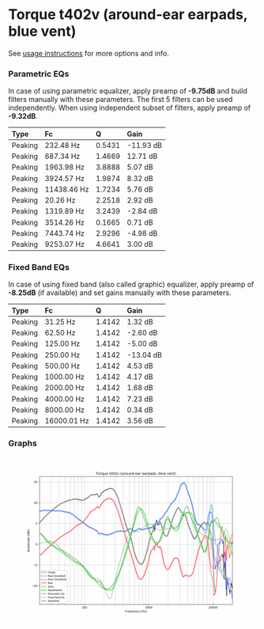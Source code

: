 # Torque t402v (around-ear earpads, blue vent)
See [usage instructions](https://github.com/jaakkopasanen/AutoEq#usage) for more options and info.

### Parametric EQs
In case of using parametric equalizer, apply preamp of **-9.75dB** and build filters manually
with these parameters. The first 5 filters can be used independently.
When using independent subset of filters, apply preamp of **-9.32dB**.

| Type    | Fc          |      Q | Gain      |
|:--------|:------------|:-------|:----------|
| Peaking | 232.48 Hz   | 0.5431 | -11.93 dB |
| Peaking | 687.34 Hz   | 1.4669 | 12.71 dB  |
| Peaking | 1963.98 Hz  | 3.8888 | 5.07 dB   |
| Peaking | 3924.57 Hz  | 1.9874 | 8.32 dB   |
| Peaking | 11438.46 Hz | 1.7234 | 5.76 dB   |
| Peaking | 20.26 Hz    | 2.2518 | 2.92 dB   |
| Peaking | 1319.89 Hz  | 3.2439 | -2.84 dB  |
| Peaking | 3514.26 Hz  | 0.1665 | 0.71 dB   |
| Peaking | 7443.74 Hz  | 2.9296 | -4.98 dB  |
| Peaking | 9253.07 Hz  | 4.6641 | 3.00 dB   |

### Fixed Band EQs
In case of using fixed band (also called graphic) equalizer, apply preamp of **-8.25dB**
(if available) and set gains manually with these parameters.

| Type    | Fc          |      Q | Gain      |
|:--------|:------------|:-------|:----------|
| Peaking | 31.25 Hz    | 1.4142 | 1.32 dB   |
| Peaking | 62.50 Hz    | 1.4142 | -2.60 dB  |
| Peaking | 125.00 Hz   | 1.4142 | -5.00 dB  |
| Peaking | 250.00 Hz   | 1.4142 | -13.04 dB |
| Peaking | 500.00 Hz   | 1.4142 | 4.53 dB   |
| Peaking | 1000.00 Hz  | 1.4142 | 4.17 dB   |
| Peaking | 2000.00 Hz  | 1.4142 | 1.68 dB   |
| Peaking | 4000.00 Hz  | 1.4142 | 7.23 dB   |
| Peaking | 8000.00 Hz  | 1.4142 | 0.34 dB   |
| Peaking | 16000.01 Hz | 1.4142 | 3.56 dB   |

### Graphs
![](./Torque%20t402v%20(around-ear%20earpads,%20blue%20vent).png)